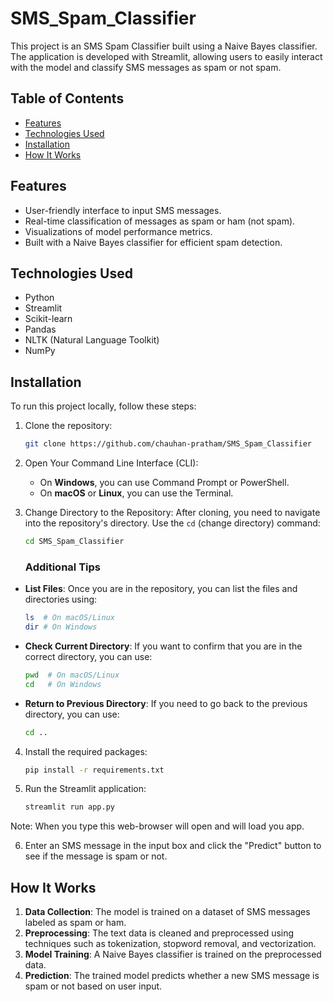 # SMS_Spam_Classifier

This project is an SMS Spam Classifier built using a Naive Bayes classifier. The application is developed with Streamlit, allowing users to easily interact with the model and classify SMS messages as spam or not spam.

## Table of Contents

- [Features](#features)
- [Technologies Used](#technologies-used)
- [Installation](#installation)
- [How It Works](#how-it-works)

## Features

- User-friendly interface to input SMS messages.
- Real-time classification of messages as spam or ham (not spam).
- Visualizations of model performance metrics.
- Built with a Naive Bayes classifier for efficient spam detection.

## Technologies Used

- Python
- Streamlit
- Scikit-learn
- Pandas
- NLTK (Natural Language Toolkit)
- NumPy

## Installation

To run this project locally, follow these steps:

1. Clone the repository:
   ```bash
   git clone https://github.com/chauhan-pratham/SMS_Spam_Classifier

2. Open Your Command Line Interface (CLI):
   - On **Windows**, you can use Command Prompt or PowerShell.
   - On **macOS** or **Linux**, you can use the Terminal.
     
3. Change Directory to the Repository:
   After cloning, you need to navigate into the repository's directory. Use the `cd` (change directory) command:
   ```bash
   cd SMS_Spam_Classifier
   ```

   ### Additional Tips

- **List Files**: Once you are in the repository, you can list the files and directories using:
  ```bash
  ls  # On macOS/Linux
  dir # On Windows
  ```

- **Check Current Directory**: If you want to confirm that you are in the correct directory, you can use:
  ```bash
  pwd  # On macOS/Linux
  cd   # On Windows
  ```

- **Return to Previous Directory**: If you need to go back to the previous directory, you can use:
  ```bash
  cd ..
  ```

4. Install the required packages:
   ```bash
   pip install -r requirements.txt
   ```

5. Run the Streamlit application:
   ```bash
   streamlit run app.py
   ```
Note: When you type this web-browser will open and will load you app.

6. Enter an SMS message in the input box and click the "Predict" button to see if the message is spam or not.

## How It Works

1. **Data Collection**: The model is trained on a dataset of SMS messages labeled as spam or ham.
2. **Preprocessing**: The text data is cleaned and preprocessed using techniques such as tokenization, stopword removal, and vectorization.
3. **Model Training**: A Naive Bayes classifier is trained on the preprocessed data.
4. **Prediction**: The trained model predicts whether a new SMS message is spam or not based on user input.
